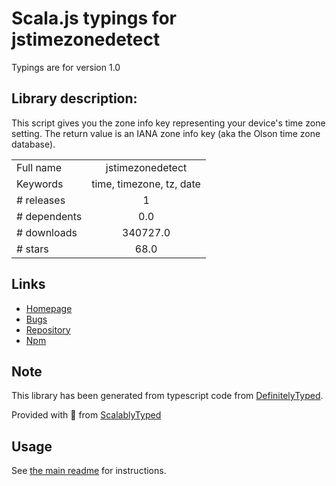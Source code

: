 
# Scala.js typings for jstimezonedetect

Typings are for version 1.0

## Library description:
This script gives you the zone info key representing your device's time zone setting. The return value is an IANA zone info key (aka the Olson time zone database).

|                    |                 |
| ------------------ | :-------------: |
| Full name          | jstimezonedetect |
| Keywords           | time, timezone, tz, date |
| # releases         | 1 |
| # dependents       | 0.0 |
| # downloads        | 340727.0 |
| # stars            | 68.0 |

## Links
- [Homepage](https://github.com/pellepim/jstimezonedetect)
- [Bugs](https://github.com/pellepim/jstimezonedetect/issues)
- [Repository](https://github.com/pellepim/jstimezonedetect)
- [Npm](https://www.npmjs.com/package/jstimezonedetect)
    


## Note
This library has been generated from typescript code from [DefinitelyTyped](https://definitelytyped.org).

Provided with :purple_heart: from [ScalablyTyped](https://github.com/oyvindberg/ScalablyTyped)

## Usage
See [the main readme](../../readme.md) for instructions.


